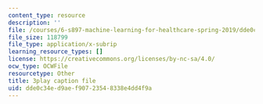 ```yaml
---
content_type: resource
description: ''
file: /courses/6-s897-machine-learning-for-healthcare-spring-2019/dde0c34ed9aef90723548338e4dd4f9a_vof7x8r_ZUA.srt
file_size: 118799
file_type: application/x-subrip
learning_resource_types: []
license: https://creativecommons.org/licenses/by-nc-sa/4.0/
ocw_type: OCWFile
resourcetype: Other
title: 3play caption file
uid: dde0c34e-d9ae-f907-2354-8338e4dd4f9a
---
```

